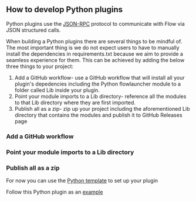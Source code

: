 ## How to develop Python plugins

Python plugins use the [JSON-RPC](https://flow-launcher.github.io/docs/#/json-rpc) protocol to communicate with Flow via JSON structured calls.

When building a Python plugins there are several things to be mindful of. The most important thing is we do not expect users to have to manually install the dependencies in requirements.txt because we aim to provide a seamless experience for them. This can be achieved by adding the below three things to your project:

1. Add a GitHub workflow- use a GitHub workflow that will install all your plugin's depedencies including the Python flowlauncher module to a folder called Lib inside your plugin.
2. Point your module imports to a Lib directory- reference all the modules to that Lib directory where they are first imported.
3. Publish all as a zip- zip up your project including the aforementioned Lib directory that contains the modules and publish it to GitHub Releases page

### Add a GitHub workflow

### Point your module imports to a Lib directory

### Publish all as a zip


For now you can use the [Python template](https://github.com/Flow-Launcher/Flow.Launcher.Plugin.PythonTemplate) to set up your plugin 

Follow this Python plugin as an [example](https://github.com/deefrawley/Flow.Launcher.Plugin.Currency) 

